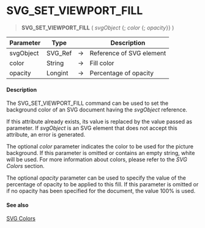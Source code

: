 # SVG_SET_VIEWPORT_FILL

>**SVG_SET_VIEWPORT_FILL** ( *svgObject* {; *color* {; *opacity*}} )

| Parameter | Type |  | Description |
| --- | --- | --- | --- |
| svgObject | SVG_Ref | &#8594; | Reference of SVG element |
| color | String | &#8594; | Fill color |
| opacity | Longint | &#8594; | Percentage of opacity |



#### Description 

The SVG\_SET\_VIEWPORT\_FILL command can be used to set the background color of an SVG document having the *svgObject* reference.

If this attribute already exists, its value is replaced by the value passed as parameter. If *svgObject* is an SVG element that does not accept this attribute, an error is generated.

The optional *color* parameter indicates the color to be used for the picture background. If this parameter is omitted or contains an empty string, white will be used. For more information about colors, please refer to the *SVG Colors* section.

The optional *opacity* parameter can be used to specify the value of the percentage of opacity to be applied to this fill. If this parameter is omitted or if no opacity has been specified for the document, the value 100% is used.

#### See also 

[SVG Colors](../SVG%20Colors.md)   